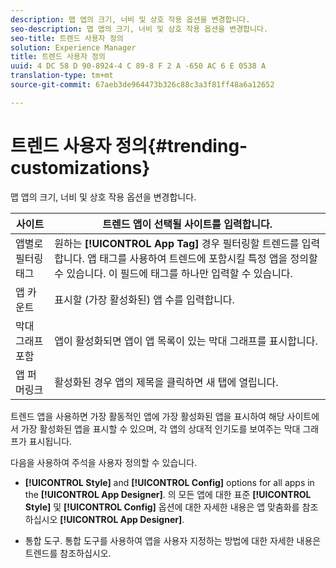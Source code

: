 ```yaml
---
description: 맵 앱의 크기, 너비 및 상호 작용 옵션을 변경합니다.
seo-description: 맵 앱의 크기, 너비 및 상호 작용 옵션을 변경합니다.
seo-title: 트렌드 사용자 정의
solution: Experience Manager
title: 트렌드 사용자 정의
uuid: 4 DC 58 D 90-8924-4 C 89-8 F 2 A -650 AC 6 E 0538 A
translation-type: tm+mt
source-git-commit: 67aeb3de964473b326c88c3a3f81ff48a6a12652

---
```



# 트렌드 사용자 정의{#trending-customizations}

맵 앱의 크기, 너비 및 상호 작용 옵션을 변경합니다.

| 사이트 | 트렌드 앱이 선택될 사이트를 입력합니다. |
|---|---|
| 앱별로 필터링 태그 | 원하는 **[!UICONTROL App Tag]** 경우 필터링할 트렌드를 입력합니다. 앱 태그를 사용하여 트렌드에 포함시킬 특정 앱을 정의할 수 있습니다. 이 필드에 태그를 하나만 입력할 수 있습니다. |
| 앱 카운트 | 표시할 (가장 활성화된) 앱 수를 입력합니다. |
| 막대 그래프 포함 | 앱이 활성화되면 앱이 앱 목록이 있는 막대 그래프를 표시합니다. |
| 앱 퍼머링크 | 활성화된 경우 앱의 제목을 클릭하면 새 탭에 열립니다. |

트렌드 앱을 사용하면 가장 활동적인 앱에 가장 활성화된 앱을 표시하여 해당 사이트에서 가장 활성화된 앱을 표시할 수 있으며, 각 앱의 상대적 인기도를 보여주는 막대 그래프가 표시됩니다.

다음을 사용하여 주석을 사용자 정의할 수 있습니다.

* **[!UICONTROL Style]** and **[!UICONTROL Config]** options for all apps in the **[!UICONTROL App Designer]**. 의 모든 앱에 대한 표준 **[!UICONTROL Style]** 및 **[!UICONTROL Config]** 옵션에 대한 자세한 내용은 앱 맞춤화를 참조하십시오 **[!UICONTROL App Designer]**.

* 통합 도구. 통합 도구를 사용하여 앱을 사용자 지정하는 방법에 대한 자세한 내용은 트렌드를 참조하십시오.


